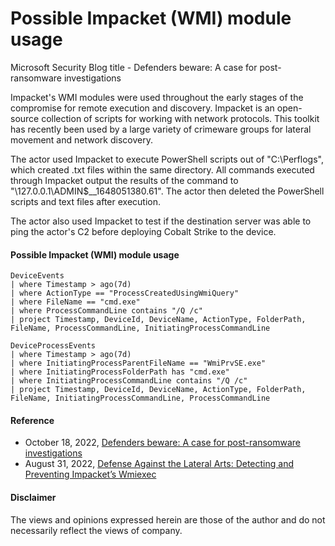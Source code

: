 #  Possible Impacket (WMI) module usage
Microsoft Security Blog title - Defenders beware: A case for post-ransomware investigations

Impacket's WMI modules were used throughout the early stages of the compromise for remote execution and discovery. 
Impacket is an open-source collection of scripts for working with network protocols. 
This toolkit has recently been used by a large variety of crimeware groups for lateral movement and network discovery.

The actor used Impacket to execute PowerShell scripts out of "C:\Perflogs\", which created .txt files within the same directory. 
All commands executed through Impacket output the results of the command to "\\127.0.0.1\ADMIN$\__1648051380.61". 
The actor then deleted the PowerShell scripts and text files after execution.

The actor also used Impacket to test if the destination server was able to ping the actor's C2 before deploying Cobalt Strike to the device.
#### Possible Impacket (WMI) module usage

```kusto
DeviceEvents
| where Timestamp > ago(7d)
| where ActionType == "ProcessCreatedUsingWmiQuery" 
| where FileName == "cmd.exe"
| where ProcessCommandLine contains "/Q /c"
| project Timestamp, DeviceId, DeviceName, ActionType, FolderPath, FileName, ProcessCommandLine, InitiatingProcessCommandLine
```

```
DeviceProcessEvents
| where Timestamp > ago(7d)
| where InitiatingProcessParentFileName == "WmiPrvSE.exe"
| where InitiatingProcessFolderPath has "cmd.exe"
| where InitiatingProcessCommandLine contains "/Q /c"
| project Timestamp, DeviceId, DeviceName, ActionType, FolderPath, FileName, InitiatingProcessCommandLine, ProcessCommandLine
```

#### Reference
- October 18, 2022, [Defenders beware: A case for post-ransomware investigations](https://www.microsoft.com/en-us/security/blog/2022/10/18/defenders-beware-a-case-for-post-ransomware-investigations/)
- August 31, 2022, [Defense Against the Lateral Arts: Detecting and Preventing Impacket’s Wmiexec](https://www.crowdstrike.com/blog/how-to-detect-and-prevent-impackets-wmiexec/)

#### Disclaimer
The views and opinions expressed herein are those of the author and do not necessarily reflect the views of company.